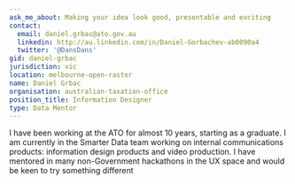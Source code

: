 ```yaml
---
ask_me_about: Making your idea look good, presentable and exciting
contact:
  email: daniel.grbac@ato.gov.au
  linkedin: http://au.linkedin.com/in/Daniel-Gorbachev-ab0090a4
  twitter: '@DansDans'
gid: daniel-grbac
jurisdiction: vic
location: melbourne-open-raster
name: Daniel Grbac
organisation: australian-taxation-office
position_title: Information Designer
type: Data Mentor
---
```


I have been working at the ATO for almost 10 years, starting as a graduate. I am currently in the Smarter Data team working on internal communications products: information design products and video production. I have mentored in many non-Government hackathons in the UX space and would be keen to try something different